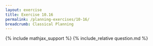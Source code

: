 ```yaml
---
layout: exercise
title: Exercise 10.16
permalink: /planning-exercises/10-16/
breadcrumb: Classical Planning
---
```


{% include mathjax_support %}
{% include_relative question.md %}
